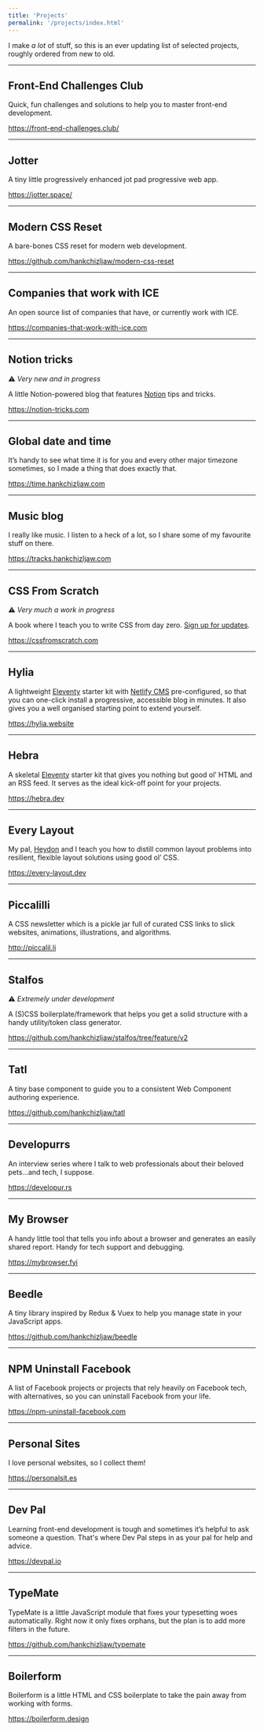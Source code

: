 ```yaml
---
title: 'Projects'
permalink: '/projects/index.html'
---
```


I make _a lot_ of stuff, so this is an ever updating list of selected projects, roughly ordered from new to old.

***

## Front-End Challenges Club

Quick, fun challenges and solutions to help you to master front-end development.

<https://front-end-challenges.club/>

***

## Jotter

A tiny little progressively enhanced jot pad progressive web app.

<https://jotter.space/>

***

## Modern CSS Reset 

A bare-bones CSS reset for modern web development.

<https://github.com/hankchizljaw/modern-css-reset>

***

## Companies that work with ICE

An open source list of companies that have, or currently work with ICE.

<https://companies-that-work-with-ice.com>

***

## Notion tricks 

⚠️ *Very new and in progress*

A little Notion-powered blog that features [Notion](https://notion.so) tips and tricks.

<https://notion-tricks.com>

***

## Global date and time

It’s handy to see what time it is for you and every other major timezone sometimes, so I made a thing that does exactly that.

<https://time.hankchizljaw.com>

***

## Music blog

I really like music. I listen to a heck of a lot, so I share some of my favourite stuff on there.

<https://tracks.hankchizljaw.com>

***

## CSS From Scratch

⚠️ _Very much a work in progress_

A book where I teach you to write CSS from day zero. [Sign up for updates](https://www.producthunt.com/upcoming/css-from-scratch).

<https://cssfromscratch.com>

***

## Hylia 

A lightweight [Eleventy](https://11ty.io/) starter kit with [Netlify CMS](https://www.netlifycms.org/) pre-configured, so that you can one-click install a progressive, accessible blog in minutes. It also gives you a well organised starting point to extend yourself.

<https://hylia.website>

***

## Hebra

A skeletal [Eleventy](https://11ty.io/) starter kit that gives you nothing but good ol’ HTML and an RSS feed. It serves as the ideal kick-off point for your projects.

<https://hebra.dev>

***

## Every Layout

My pal, [Heydon](https://twitter.com/heydonworks) and I teach you how to distill common layout problems into resilient, flexible layout solutions using good ol’ CSS. 

<https://every-layout.dev>

***

## Piccalilli 

A CSS newsletter which is a pickle jar full of curated CSS links to slick websites, animations, illustrations, and algorithms.

<http://piccalil.li>

***

## Stalfos 

⚠️ _Extremely under development_

A (S)CSS boilerplate/framework that helps you get a solid structure with a handy utility/token class generator.

<https://github.com/hankchizljaw/stalfos/tree/feature/v2>

***

## Tatl

A tiny base component to guide you to a consistent Web Component authoring experience.

<https://github.com/hankchizljaw/tatl>

***

## Developurrs

An interview series where I talk to web professionals about their beloved pets...and tech, I suppose.

<https://developur.rs>

***

## My Browser

A handy little tool that tells you info about a browser and generates an easily shared report. Handy for tech support and debugging.

<https://mybrowser.fyi>

***

## Beedle 

A tiny library inspired by Redux & Vuex to help you manage state in your JavaScript apps.

<https://github.com/hankchizljaw/beedle>

***

## NPM Uninstall Facebook

A list of Facebook projects or projects that rely heavily on Facebook tech, with alternatives, so you can uninstall Facebook from your life.

<https://npm-uninstall-facebook.com>

***

## Personal Sites

I love personal websites, so I collect them! 

<https://personalsit.es>

***

## Dev Pal

Learning front-end development is tough and sometimes it’s helpful to ask someone a question. That's where Dev Pal steps in as your pal for help and advice.

<https://devpal.io>

***

## TypeMate

TypeMate is a little JavaScript module that fixes your typesetting woes automatically. Right now it only fixes orphans, but the plan is to add more filters in the future.

<https://github.com/hankchizljaw/typemate>

***

## Boilerform

Boilerform is a little HTML and CSS boilerplate to take the pain away from working with forms.

<https://boilerform.design>


